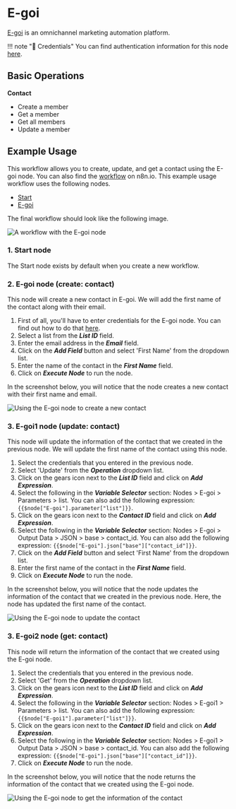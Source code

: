 # E-goi

[E-goi](https://www.e-goi.com/) is an omnichannel marketing automation platform.

!!! note "🔑 Credentials"
    You can find authentication information for this node [here](/integrations/credentials/egoi/).


## Basic Operations

**Contact**
- Create a member
- Get a member
- Get all members
- Update a member


## Example Usage

This workflow allows you to create, update, and get a contact using the E-goi node. You can also find the [workflow](https://n8n.io/workflows/852) on n8n.io. This example usage workflow uses the following nodes.
- [Start](/integrations/core-nodes/n8n-nodes-base.start/)
- [E-goi]()

The final workflow should look like the following image.

![A workflow with the E-goi node](/_images/integrations/nodes/egoi/workflow.png)

### 1. Start node

The Start node exists by default when you create a new workflow.

### 2. E-goi node (create: contact)

This node will create a new contact in E-goi. We will add the first name of the contact along with their email.

1. First of all, you'll have to enter credentials for the E-goi node. You can find out how to do that [here](/integrations/credentials/egoi/).
2. Select a list from the ***List ID*** field.
3. Enter the email address in the ***Email*** field.
3. Click on the ***Add Field*** button and select 'First Name' from the dropdown list.
4. Enter the name of the contact in the ***First Name*** field.
5. Click on ***Execute Node*** to run the node.

In the screenshot below, you will notice that the node creates a new contact with their first name and email.

![Using the E-goi node to create a new contact](/_images/integrations/nodes/egoi/e-goi_node.png)

### 3. E-goi1 node (update: contact)

This node will update the information of the contact that we created in the previous node. We will update the first name of the contact using this node.

1. Select the credentials that you entered in the previous node.
2. Select 'Update' from the ***Operation*** dropdown list.
3. Click on the gears icon next to the ***List ID*** field and click on ***Add Expression***.
4. Select the following in the ***Variable Selector*** section: Nodes > E-goi > Parameters > list. You can also add the following expression: `{{$node["E-goi"].parameter["list"]}}`.
5. Click on the gears icon next to the ***Contact ID*** field and click on ***Add Expression***.
6. Select the following in the ***Variable Selector*** section: Nodes > E-goi > Output Data > JSON > base > contact_id. You can also add the following expression: `{{$node["E-goi"].json["base"]["contact_id"]}}`.
7. Click on the ***Add Field*** button and select 'First Name' from the dropdown list.
8. Enter the first name of the contact in the ***First Name*** field.
9. Click on ***Execute Node*** to run the node.


In the screenshot below, you will notice that the node updates the information of the contact that we created in the previous node. Here, the node has updated the first name of the contact.

![Using the E-goi node to update the contact](/_images/integrations/nodes/egoi/e-goi1_node.png)

### 3. E-goi2 node (get: contact)

This node will return the information of the contact that we created using the E-goi node.


1. Select the credentials that you entered in the previous node.
2. Select 'Get' from the ***Operation*** dropdown list.
3. Click on the gears icon next to the ***List ID*** field and click on ***Add Expression***.
4. Select the following in the ***Variable Selector*** section: Nodes > E-goi1 > Parameters > list. You can also add the following expression: `{{$node["E-goi1"].parameter["list"]}}`.
5. Click on the gears icon next to the ***Contact ID*** field and click on ***Add Expression***.
6. Select the following in the ***Variable Selector*** section: Nodes > E-goi1 > Output Data > JSON > base > contact_id. You can also add the following expression: `{{$node["E-goi"].json["base"]["contact_id"]}}`.
5. Click on ***Execute Node*** to run the node.


In the screenshot below, you will notice that the node returns the information of the contact that we created using the E-goi node.

![Using the E-goi node to get the information of the contact](/_images/integrations/nodes/egoi/e-goi2_node.png)
